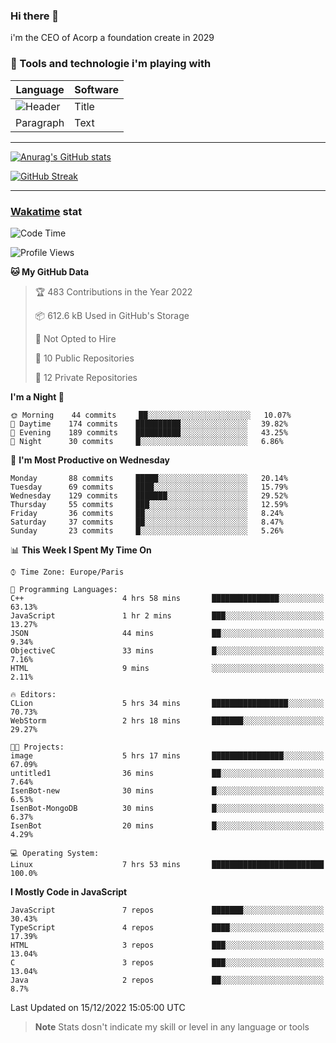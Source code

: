 ### Hi there 👋

i'm the CEO of Acorp a foundation create in 2029  

### 🧰 Tools and technologie i'm playing with

 | Language | Software |
| ----------- | ----------- |
| ![Header](https://img.shields.io/badge/Nuxt3-green&style=for-the-badge&logo=nustjs&logoColor=00DC82) | Title |
| Paragraph | Text |

---

[![Anurag's GitHub stats](https://github-readme-stats.vercel.app/api?username=ackimixs&show_icons=true&theme=github_dark&count_private=true)](https://www.ackimixs.xyz)

[![GitHub Streak](https://github-readme-streak-stats.herokuapp.com?user=Ackimixs&theme=github-dark-blue&date_format=j%20M%5B%20Y%5D&mode=weekly)](https://git.io/streak-stats)

---
 
 ### [Wakatime](https://wakatime.com/) stat

<!--START_SECTION:waka-->
![Code Time](http://img.shields.io/badge/Code%20Time-311%20hrs%2058%20mins-blue)

![Profile Views](http://img.shields.io/badge/Profile%20Views-51-blue)

**🐱 My GitHub Data** 

> 🏆 483 Contributions in the Year 2022
 > 
> 📦 612.6 kB Used in GitHub's Storage 
 > 
> 🚫 Not Opted to Hire
 > 
> 📜 10 Public Repositories 
 > 
> 🔑 12 Private Repositories  
 > 
**I'm a Night 🦉** 

```text
🌞 Morning    44 commits     ██░░░░░░░░░░░░░░░░░░░░░░░   10.07% 
🌆 Daytime    174 commits    ██████████░░░░░░░░░░░░░░░   39.82% 
🌃 Evening    189 commits    ██████████░░░░░░░░░░░░░░░   43.25% 
🌙 Night      30 commits     █░░░░░░░░░░░░░░░░░░░░░░░░   6.86%

```
📅 **I'm Most Productive on Wednesday** 

```text
Monday       88 commits     █████░░░░░░░░░░░░░░░░░░░░   20.14% 
Tuesday      69 commits     ████░░░░░░░░░░░░░░░░░░░░░   15.79% 
Wednesday    129 commits    ███████░░░░░░░░░░░░░░░░░░   29.52% 
Thursday     55 commits     ███░░░░░░░░░░░░░░░░░░░░░░   12.59% 
Friday       36 commits     ██░░░░░░░░░░░░░░░░░░░░░░░   8.24% 
Saturday     37 commits     ██░░░░░░░░░░░░░░░░░░░░░░░   8.47% 
Sunday       23 commits     █░░░░░░░░░░░░░░░░░░░░░░░░   5.26%

```


📊 **This Week I Spent My Time On** 

```text
⌚︎ Time Zone: Europe/Paris

💬 Programming Languages: 
C++                      4 hrs 58 mins       ███████████████░░░░░░░░░░   63.13% 
JavaScript               1 hr 2 mins         ███░░░░░░░░░░░░░░░░░░░░░░   13.27% 
JSON                     44 mins             ██░░░░░░░░░░░░░░░░░░░░░░░   9.34% 
ObjectiveC               33 mins             █░░░░░░░░░░░░░░░░░░░░░░░░   7.16% 
HTML                     9 mins              ░░░░░░░░░░░░░░░░░░░░░░░░░   2.11%

🔥 Editors: 
CLion                    5 hrs 34 mins       █████████████████░░░░░░░░   70.73% 
WebStorm                 2 hrs 18 mins       ███████░░░░░░░░░░░░░░░░░░   29.27%

🐱‍💻 Projects: 
image                    5 hrs 17 mins       ████████████████░░░░░░░░░   67.09% 
untitled1                36 mins             ██░░░░░░░░░░░░░░░░░░░░░░░   7.64% 
IsenBot-new              30 mins             █░░░░░░░░░░░░░░░░░░░░░░░░   6.53% 
IsenBot-MongoDB          30 mins             █░░░░░░░░░░░░░░░░░░░░░░░░   6.37% 
IsenBot                  20 mins             █░░░░░░░░░░░░░░░░░░░░░░░░   4.29%

💻 Operating System: 
Linux                    7 hrs 53 mins       █████████████████████████   100.0%

```

**I Mostly Code in JavaScript** 

```text
JavaScript               7 repos             ███████░░░░░░░░░░░░░░░░░░   30.43% 
TypeScript               4 repos             ████░░░░░░░░░░░░░░░░░░░░░   17.39% 
HTML                     3 repos             ███░░░░░░░░░░░░░░░░░░░░░░   13.04% 
C                        3 repos             ███░░░░░░░░░░░░░░░░░░░░░░   13.04% 
Java                     2 repos             ██░░░░░░░░░░░░░░░░░░░░░░░   8.7%

```



 Last Updated on 15/12/2022 15:05:00 UTC
<!--END_SECTION:waka-->

> **Note**
> Stats dosn't indicate my skill or level in any language or tools
